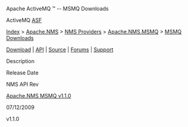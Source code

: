 Apache ActiveMQ ™ -- MSMQ Downloads 

ActiveMQ [ASF](http://www.apache.org)

[Index](index.html) > [Apache.NMS](apachenms.html) > [NMS Providers](nms-providers.html) > [Apache.NMS.MSMQ](apachenmsmsmq.html) > [MSMQ Downloads](msmq-downloads.html)

[Download](download.html) | [API](nms-api.html) | [Source](source.html) | [Forums](http://activemq.apache.org/discussion-forums.html) | [Support](http://activemq.apache.org/support.html)

Description

Release Date

NMS API Rev

[Apache.NMS MSMQ v1.1.0](apachenms-msmq-v110.html)

07/12/2009

v1.1.0


